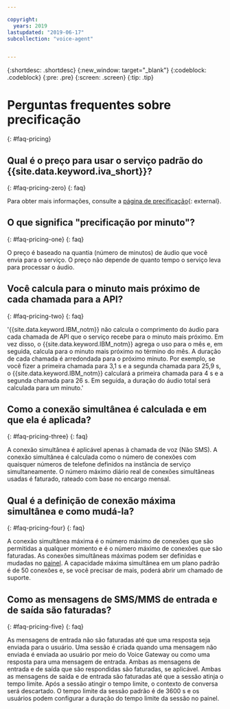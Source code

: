 ```yaml
---

copyright:
  years: 2019
lastupdated: "2019-06-17"
subcollection: "voice-agent"


---
```


{:shortdesc: .shortdesc}
{:new_window: target="_blank"}
{:codeblock: .codeblock}
{:pre: .pre}
{:screen: .screen}
{:tip: .tip}

# Perguntas frequentes sobre precificação
{: #faq-pricing}

## Qual é o preço para usar o serviço padrão do {{site.data.keyword.iva_short}}?
{: #faq-pricing-zero}
{: faq}

 Para obter mais informações, consulte a [página de precificação](https://cloud.ibm.com/catalog/services/voice-agent-with-watson){: external}.

## O que significa "precificação por minuto"?
{: #faq-pricing-one}
{: faq}

O preço é baseado na quantia (número de minutos) de áudio que você envia para o serviço. O preço não depende de quanto tempo o serviço leva para processar o áudio.


## Você calcula para o minuto mais próximo de cada chamada para a API?
{: #faq-pricing-two}
{: faq}

'{{site.data.keyword.IBM_notm}} não calcula o comprimento do áudio para cada chamada de API que o serviço recebe para o minuto mais próximo. Em vez disso, o {{site.data.keyword.IBM_notm}} agrega o uso para o mês e, em seguida, calcula para o minuto mais próximo no término do mês. A duração de cada chamada é arredondada para o próximo minuto. Por exemplo, se você fizer a primeira chamada para 3,1 s e a segunda chamada para 25,9 s, o {{site.data.keyword.IBM_notm}} calculará a primeira chamada para 4 s e a segunda chamada para 26 s. Em seguida, a duração do áudio total será calculada para um minuto.'


## Como a conexão simultânea é calculada e em que ela é aplicada?
{: #faq-pricing-three}
{: faq}

A conexão simultânea é aplicável apenas à chamada de voz (Não SMS). A conexão simultânea é calculada como o número de conexões com quaisquer números de telefone definidos na instância de serviço simultaneamente. O número máximo diário real de conexões simultâneas usadas é faturado, rateado com base no encargo mensal.

## Qual é a definição de conexão máxima simultânea e como mudá-la?

{: #faq-pricing-four}
{: faq}

A conexão simultânea máxima é o número máximo de conexões que são permitidas a qualquer momento e é o número máximo de conexões que são faturadas. As conexões simultâneas máximas podem ser definidas e mudadas no [painel](https://cloud.ibm.com/docs/services/voice-agent?topic=voice-agent-edit_concurrency). A capacidade máxima simultânea em um plano padrão é de 50 conexões e, se você precisar de mais, poderá abrir um chamado de suporte.

## Como as mensagens de SMS/MMS de entrada e de saída são faturadas?

{: #faq-pricing-five}
{: faq}

As mensagens de entrada não são faturadas até que uma resposta seja enviada para o usuário. Uma sessão é criada quando uma mensagem não enviada é enviada ao usuário por meio do Voice Gateway ou como uma resposta para uma mensagem de entrada. Ambas as mensagens de entrada e de saída que são respondidas são faturadas, se aplicável.
Ambas as mensagens de saída e de entrada são faturadas até que a sessão atinja o tempo limite. Após a sessão atingir o tempo limite, o contexto de conversa será descartado. O tempo limite da sessão padrão é de 3600 s e os usuários podem configurar a duração do tempo limite da sessão no painel.
